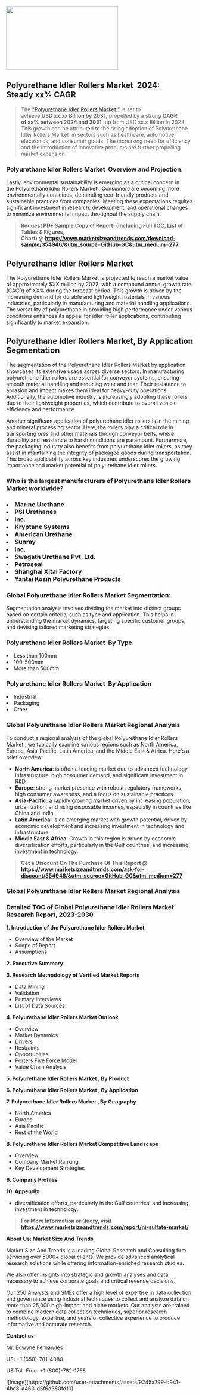 <p><img class="alignnone size-medium wp-image-20088" src="https://ffe5etoiles.com/wp-content/uploads/2024/12/MST1-300x171.png" alt="" width="300" height="171" /></p><h2 id="ember46" class="ember-view reader-text-block__heading-2">Polyurethane Idler Rollers Market &nbsp;2024: Steady&nbsp;xx% CAGR</h2><blockquote id="ember47" class="ember-view reader-text-block__blockquote">The&nbsp;<a class="app-aware-link " href="https://www.marketsizeandtrends.com/download-sample/354946/&utm_source=GitHub-GC&utm_medium=277" target="_blank" data-test-app-aware-link="">"Polyurethane Idler Rollers Market "</a>&nbsp;is set to achieve&nbsp;<strong>USD&nbsp;xx.xx&nbsp;Billion by 2031,</strong>&nbsp;propelled by a strong&nbsp;<strong>CAGR of&nbsp;xx% between 2024 and 2031,</strong>&nbsp;up from USD xx.x Billion in 2023. This growth can be attributed to the rising adoption of&nbsp;Polyurethane Idler Rollers Market &nbsp;in sectors such as healthcare, automotive, electronics, and consumer goods. The increasing need for efficiency and the introduction of innovative products are further propelling market expansion.</blockquote><h3 id="ember48" class="ember-view reader-text-block__heading-3">Polyurethane Idler Rollers Market &nbsp;Overview and Projection:</h3><p id="ember49" class="ember-view reader-text-block__paragraph">Lastly, environmental sustainability is emerging as a critical concern in the&nbsp;Polyurethane Idler Rollers Market . Consumers are becoming more environmentally conscious, demanding eco-friendly products and sustainable practices from companies. Meeting these expectations requires significant investment in research, development, and operational changes to minimize environmental impact throughout the supply chain.</p><blockquote id="ember50" class="ember-view reader-text-block__blockquote"><strong>Request PDF Sample Copy of Report: (Including Full TOC, List of Tables &amp; Figures, Chart)&nbsp;@&nbsp;<strong><a href="https://www.marketsizeandtrends.com/download-sample/354946/&utm_source=GitHub-GC&utm_medium=277" target="_blank">https://www.marketsizeandtrends.com/download-sample/354946/&utm_source=GitHub-GC&utm_medium=277</a></strong></strong></blockquote><h3 class=""> <h2>Polyurethane Idler Rollers Market</h2><p>The Polyurethane Idler Rollers Market is projected to reach a market value of approximately $XX million by 2022, with a compound annual growth rate (CAGR) of XX% during the forecast period. This growth is driven by the increasing demand for durable and lightweight materials in various industries, particularly in manufacturing and material handling applications. The versatility of polyurethane in providing high performance under various conditions enhances its appeal for idler roller applications, contributing significantly to market expansion.</p><h2>Polyurethane Idler Rollers Market, By Application Segmentation</h2><p>The segmentation of the Polyurethane Idler Rollers Market by application showcases its extensive usage across diverse sectors. In manufacturing, polyurethane idler rollers are essential for conveyor systems, ensuring smooth material handling and reducing wear and tear. Their resistance to abrasion and impact makes them ideal for heavy-duty operations. Additionally, the automotive industry is increasingly adopting these rollers due to their lightweight properties, which contribute to overall vehicle efficiency and performance.</p><p>Another significant application of polyurethane idler rollers is in the mining and mineral processing sector. Here, the rollers play a critical role in transporting ores and other materials through conveyor belts, where durability and resistance to harsh conditions are paramount. Furthermore, the packaging industry also benefits from polyurethane idler rollers, as they assist in maintaining the integrity of packaged goods during transportation. This broad applicability across key industries underscores the growing importance and market potential of polyurethane idler rollers.</p></h3><h3 id="" class="">Who is the largest manufacturers of&nbsp;Polyurethane Idler Rollers Market  worldwide?</h3><h3 class=""></Li><Li>Marine Urethane</Li><Li> PSI Urethanes</Li><Li> Inc.</Li><Li> Kryptane Systems</Li><Li> American Urethane</Li><Li> Sunray</Li><Li> Inc.</Li><Li> Swagath Urethane Pvt. Ltd.</Li><Li> Petroseal</Li><Li> Shanghai Xitai Factory</Li><Li> Yantai Kosin Polyurethane Products</h3><h3 id="ember53" class="ember-view reader-text-block__heading-3">Global&nbsp;Polyurethane Idler Rollers Market  Segmentation:</h3><p id="ember54" class="ember-view reader-text-block__paragraph">Segmentation analysis involves dividing the market into distinct groups based on certain criteria, such as type and application. This helps in understanding the market dynamics, targeting specific customer groups, and devising tailored marketing strategies.</p><h3 id="" class="">Polyurethane Idler Rollers Market &nbsp;By Type</h3><p></Li><Li>Less than 100mm</Li><Li> 100-500mm</Li><Li> More than 500mm</p><h3 id="" class="">Polyurethane Idler Rollers Market &nbsp;By Application</h3><p class=""></Li><Li>Industrial</Li><Li> Packaging</Li><Li> Other</p><h3 id="ember62" class="ember-view reader-text-block__heading-3">Global Polyurethane Idler Rollers Market  Regional Analysis</h3><p id="ember63" class="ember-view reader-text-block__paragraph">To conduct a regional analysis of the global Polyurethane Idler Rollers Market , we typically examine various regions such as North America, Europe, Asia-Pacific, Latin America, and the Middle East &amp; Africa. Here's a brief overview:</p><ul><li><strong>North America</strong>: is often a leading market due to advanced technology infrastructure, high consumer demand, and significant investment in R&amp;D.</li><li><strong>Europe</strong>: strong market presence with robust regulatory frameworks, high consumer awareness, and a focus on sustainable practices.</li><li><strong>Asia-Pacific</strong>: a rapidly growing market driven by increasing population, urbanization, and rising disposable incomes, especially in countries like China and India.</li><li><strong>Latin America</strong>: is an emerging market with growth potential, driven by economic development and increasing investment in technology and infrastructure.</li><li><strong>Middle East &amp; Africa</strong>: Growth in this region is driven by economic diversification efforts, particularly in the Gulf countries, and increasing investment in technology.</li></ul><blockquote id="ember61" class="ember-view reader-text-block__blockquote"><strong>Get a Discount On The Purchase Of This Report @ <strong><a href="https://html-cleaner.com/" target="">https://www.marketsizeandtrends.com/ask-for-discount/354946/&utm_source=GitHub-GC&utm_medium=277</a></strong></strong></blockquote><h3 id="ember62" class="ember-view reader-text-block__heading-3">Global Polyurethane Idler Rollers Market  Regional Analysis</h3><h3 id="" class="">Detailed TOC of Global Polyurethane Idler Rollers Market  Research Report, 2023-2030</h3><p id="" class=""><strong>1. Introduction of the Polyurethane Idler Rollers Market </strong></p><ul><li>Overview of the Market</li><li>Scope of Report</li><li>Assumptions</li></ul><p id="" class=""><strong>2. Executive Summary</strong></p><p id="" class=""><strong>3. Research Methodology of Verified Market Reports</strong></p><ul><li>Data Mining</li><li>Validation</li><li>Primary Interviews</li><li>List of Data Sources</li></ul><p id="" class=""><strong>4. Polyurethane Idler Rollers Market  Outlook</strong></p><ul><li>Overview</li><li>Market Dynamics</li><li>Drivers</li><li>Restraints</li><li>Opportunities</li><li>Porters Five Force Model</li><li>Value Chain Analysis</li></ul><p id="" class=""><strong>5. Polyurethane Idler Rollers Market , By Product</strong></p><p id="" class=""><strong>6. Polyurethane Idler Rollers Market , By Application</strong></p><p id="" class=""><strong>7. Polyurethane Idler Rollers Market , By Geography</strong></p><ul><li>North America</li><li>Europe</li><li>Asia Pacific</li><li>Rest of the World</li></ul><p id="" class=""><strong>8. Polyurethane Idler Rollers Market  Competitive Landscape</strong></p><ul><li>Overview</li><li>Company Market Ranking</li><li>Key Development Strategies</li></ul><p id="" class=""><strong>9. Company Profiles</strong></p><p id="" class=""><strong>10. Appendix</strong></p><ul><li>diversification efforts, particularly in the Gulf countries, and increasing investment in technology.</li></ul><blockquote id="ember65" class="ember-view reader-text-block__blockquote"><strong>For More Information or Query, visit <strong><strong><a href="https://html-cleaner.com/" target="">https://www.marketsizeandtrends.com/report/ni-sulfate-market/</a></strong></strong></strong></blockquote><p id="" class=""><strong>About Us: Market Size And Trends</strong></p><p id="" class="">Market Size And Trends is a leading Global Research and Consulting firm servicing over 5000+ global clients. We provide advanced analytical research solutions while offering information-enriched research studies.</p><p id="" class="">We also offer insights into strategic and growth analyses and data necessary to achieve corporate goals and critical revenue decisions.</p><p id="" class="">Our 250 Analysts and SMEs offer a high level of expertise in data collection and governance using industrial techniques to collect and analyze data on more than 25,000 high-impact and niche markets. Our analysts are trained to combine modern data collection techniques, superior research methodology, expertise, and years of collective experience to produce informative and accurate research.</p><p id="" class=""><strong>Contact us:</strong></p><p id="" class="">Mr. Edwyne Fernandes</p><p id="" class="">US: +1 (650)-781-4080</p><p id="" class="">US Toll-Free: +1 (800)-782-1768</p>
![image](https://github.com/user-attachments/assets/9245a799-b941-4bd8-a463-d5f6d380fd10)
